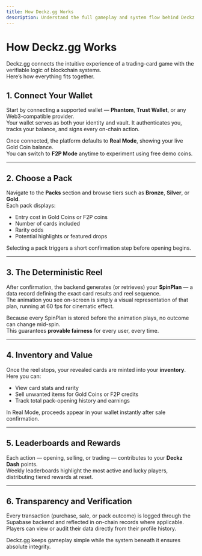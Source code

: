 ```yaml
---
title: How Deckz.gg Works
description: Understand the full gameplay and system flow behind Deckz.gg — from wallet connection to pack opening, economy management, and fairness verification.
---
```


# How Deckz.gg Works

Deckz.gg connects the intuitive experience of a trading-card game with the verifiable logic of blockchain systems.  
Here’s how everything fits together.

## 1. Connect Your Wallet

Start by connecting a supported wallet — **Phantom**, **Trust Wallet**, or any Web3-compatible provider.  
Your wallet serves as both your identity and vault. It authenticates you, tracks your balance, and signs every on-chain action.

Once connected, the platform defaults to **Real Mode**, showing your live Gold Coin balance.  
You can switch to **F2P Mode** anytime to experiment using free demo coins.

---

## 2. Choose a Pack

Navigate to the **Packs** section and browse tiers such as **Bronze**, **Silver**, or **Gold**.  
Each pack displays:
- Entry cost in Gold Coins or F2P coins  
- Number of cards included  
- Rarity odds  
- Potential highlights or featured drops  

Selecting a pack triggers a short confirmation step before opening begins.

---

## 3. The Deterministic Reel

After confirmation, the backend generates (or retrieves) your **SpinPlan** — a data record defining the exact card results and reel sequence.  
The animation you see on-screen is simply a visual representation of that plan, running at 60 fps for cinematic effect.

Because every SpinPlan is stored before the animation plays, no outcome can change mid-spin.  
This guarantees **provable fairness** for every user, every time.

---

## 4. Inventory and Value

Once the reel stops, your revealed cards are minted into your **inventory**.  
Here you can:
- View card stats and rarity  
- Sell unwanted items for Gold Coins or F2P credits  
- Track total pack-opening history and earnings  

In Real Mode, proceeds appear in your wallet instantly after sale confirmation.

---

## 5. Leaderboards and Rewards

Each action — opening, selling, or trading — contributes to your **Deckz Dash** points.  
Weekly leaderboards highlight the most active and lucky players, distributing tiered rewards at reset.

---

## 6. Transparency and Verification

Every transaction (purchase, sale, or pack outcome) is logged through the Supabase backend and reflected in on-chain records where applicable.  
Players can view or audit their data directly from their profile history.

Deckz.gg keeps gameplay simple while the system beneath it ensures absolute integrity.
